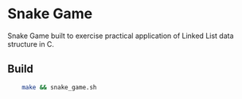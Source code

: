 # Snake Game
Snake Game built to exercise practical application of Linked List data structure in C. 

## Build
```bash
    make && snake_game.sh
```
